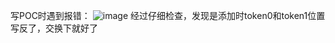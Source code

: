 写POC时遇到报错：
![image](https://github.com/user-attachments/assets/f289b87f-c088-4e56-ade6-713c8a74210a)
经过仔细检查，发现是添加时token0和token1位置写反了，交换下就好了